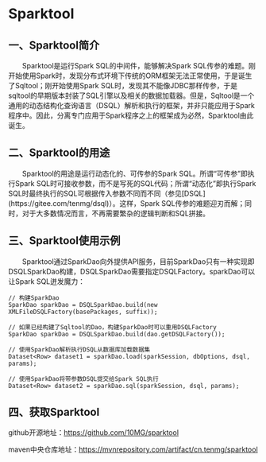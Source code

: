 # Sparktool
## 一、Sparktool简介

<p style="text-indent:2em">
Sparktool是运行Spark SQL的中间件，能够解决Spark SQL传参的难题。刚开始使用Spark时，发现分布式环境下传统的ORM框架无法正常使用，于是诞生了Sqltool；刚开始使用Spark SQL时，发现其不能像JDBC那样传参，于是sqltool的早期版本封装了SQL引擎以及相关的数据加载器。但是，Sqltool是一个通用的动态结构化查询语言（DSQL）解析和执行的框架，并非只能应用于Spark程序中。因此，分离专门应用于Spark程序之上的框架成为必然，Sparktool由此诞生。
</p>

## 二、Sparktool的用途

<p style="text-indent:2em">
Sparktool的用途是运行动态化的、可传参的Spark SQL。所谓“可传参”即执行Spark SQL时可接收参数，而不是写死的SQL代码；所谓“动态化”即执行Spark SQL时最终执行的SQL可根据传入参数不同而不同（参见[DSQL](https://gitee.com/tenmg/dsql)）。这样，Spark SQL传参的难题迎刃而解；同时，对于大多数情况而言，不再需要繁杂的逻辑判断和SQL拼接。
</p>

## 三、Sparktool使用示例

<p style="text-indent:2em">
Sparktool通过SparkDao向外提供API服务，目前SparkDao只有一种实现即DSQLSparkDao构建，DSQLSparkDao需要指定DSQLFactory。sparkDao可以让Spark SQL迸发魔力：
</p>

```
// 构建SparkDao
SparkDao sparkDao = DSQLSparkDao.build(new XMLFileDSQLFactory(basePackages, suffix));

// 如果已经构建了Sqltool的Dao，构建SparkDao时可以重用DSQLFactory
SparkDao sparkDao = DSQLSparkDao.build(dao.getDSQLFactory());

// 使用SparkDao解析执行DSQL从数据库加载数据集
Dataset<Row> dataset1 = sparkDao.load(sparkSession, dbOptions, dsql, params);

// 使用SparkDao将带参数DSQL提交给Spark SQL执行
Dataset<Row> dataset2 = sparkDao.sql(sparkSession, dsql, params);
```


## 四、获取Sparktool
github开源地址：https://github.com/10MG/sparktool

maven中央仓库地址：https://mvnrepository.com/artifact/cn.tenmg/sparktool